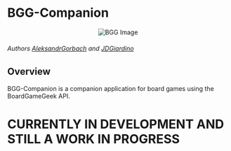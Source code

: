 # BGG-Companion

<p align="center">
<img src= https://user-images.githubusercontent.com/14614633/154339148-fdd2fcdc-41d6-49d6-b7d0-8a2c2d3a48b7.jpg alt="BGG Image"/>
</p>

###### Authors [AleksandrGorbach](https://github.com/AleksandrGorbach) and [JDGiardino](https://github.com/JDGiardino)

## Overview 
BGG-Companion is a companion application for board games using the BoardGameGeek API. 

# CURRENTLY IN DEVELOPMENT AND STILL A WORK IN PROGRESS
